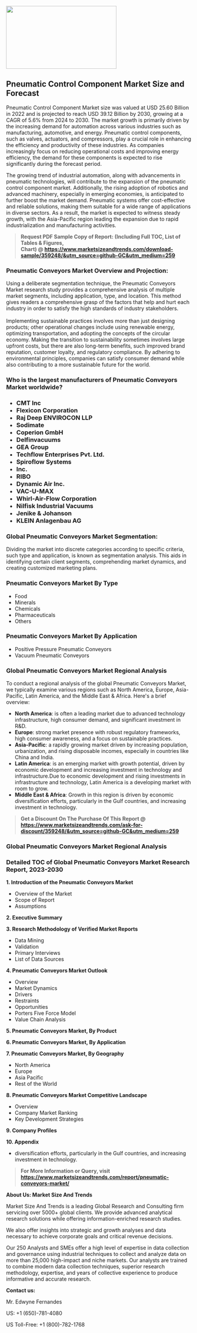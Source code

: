 <p><img class="alignnone size-medium wp-image-20088" src="https://ffe5etoiles.com/wp-content/uploads/2024/12/MST1-300x171.png" alt="" width="300" height="171" /></p><h2>Pneumatic Control Component Market Size and Forecast</h2><p>Pneumatic Control Component Market size was valued at USD 25.60 Billion in 2022 and is projected to reach USD 39.12 Billion by 2030, growing at a CAGR of 5.6% from 2024 to 2030. The market growth is primarily driven by the increasing demand for automation across various industries such as manufacturing, automotive, and energy. Pneumatic control components, such as valves, actuators, and compressors, play a crucial role in enhancing the efficiency and productivity of these industries. As companies increasingly focus on reducing operational costs and improving energy efficiency, the demand for these components is expected to rise significantly during the forecast period.</p><p>The growing trend of industrial automation, along with advancements in pneumatic technologies, will contribute to the expansion of the pneumatic control component market. Additionally, the rising adoption of robotics and advanced machinery, especially in emerging economies, is anticipated to further boost the market demand. Pneumatic systems offer cost-effective and reliable solutions, making them suitable for a wide range of applications in diverse sectors. As a result, the market is expected to witness steady growth, with the Asia-Pacific region leading the expansion due to rapid industrialization and manufacturing activities.</p></p><blockquote id="" class=""><strong>Request PDF Sample Copy of Report: (Including Full TOC, List of Tables &amp; Figures, Chart)&nbsp;@&nbsp;<strong><a href="https://www.marketsizeandtrends.com/download-sample/359248/&utm_source=github-GC&utm_medium=259" target="_blank">https://www.marketsizeandtrends.com/download-sample/359248/&utm_source=github-GC&utm_medium=259</a></strong></strong></blockquote><h3 id="" class="">Pneumatic Conveyors Market&nbsp;Overview and Projection:</h3><p id="" class="">Using a deliberate segmentation technique, the Pneumatic Conveyors Market research study provides a comprehensive analysis of multiple market segments, including application, type, and location. This method gives readers a comprehensive grasp of the factors that help and hurt each industry in order to satisfy the high standards of industry stakeholders. <br /> <br />Implementing sustainable practices involves more than just designing products; other operational changes include using renewable energy, optimizing transportation, and adopting the concepts of the circular economy. Making the transition to sustainability sometimes involves large upfront costs, but there are also long-term benefits, such improved brand reputation, customer loyalty, and regulatory compliance. By adhering to environmental principles, companies can satisfy consumer demand while also contributing to a more sustainable future for the world.</p><h3 id="" class="">Who is the largest manufacturers of&nbsp;Pneumatic Conveyors Market worldwide?</h3><h3 class=""><p><ul><li>CMT Inc </li><li> Flexicon Corporation </li><li> Raj Deep ENVIROCON LLP </li><li> Sodimate </li><li> Coperion GmbH </li><li> Delfinvacuums </li><li> GEA Group </li><li> Techflow Enterprises Pvt. Ltd. </li><li> Spiroflow Systems </li><li> Inc. </li><li> RIBO </li><li> Dynamic Air Inc. </li><li> VAC-U-MAX </li><li> Whirl-Air-Flow Corporation </li><li> Nilfisk Industrial Vacuums </li><li> Jenike & Johanson </li><li> KLEIN Anlagenbau AG</li></ul></p></h3><h3 id="" class="">Global&nbsp;Pneumatic Conveyors Market Segmentation:</h3><p id="" class="">Dividing the market into discrete categories according to specific criteria, such type and application, is known as segmentation analysis. This aids in identifying certain client segments, comprehending market dynamics, and creating customized marketing plans.</p><h3 id="" class="">Pneumatic Conveyors Market&nbsp;By Type</h3><p><p><ul><li>Food</li><li> Minerals</li><li> Chemicals</li><li> Pharmaceuticals</li><li> Others</p></li></ul></p></p><h3 id="" class="">Pneumatic Conveyors Market&nbsp;By Application</h3><p class=""><p><ul><li>Positive Pressure Pneumatic Conveyors</li><li> Vacuum Pneumatic Conveyors</li></ul></p></p><h3 id="" class="">Global Pneumatic Conveyors Market Regional Analysis</h3><p id="" class="">To conduct a regional analysis of the global Pneumatic Conveyors Market, we typically examine various regions such as North America, Europe, Asia-Pacific, Latin America, and the Middle East &amp; Africa. Here's a brief overview:</p><ul><li><strong>North America</strong>: is often a leading market due to advanced technology infrastructure, high consumer demand, and significant investment in R&amp;D.</li><li><strong>Europe</strong>: strong market presence with robust regulatory frameworks, high consumer awareness, and a focus on sustainable practices.</li><li><strong>Asia-Pacific</strong>: a rapidly growing market driven by increasing population, urbanization, and rising disposable incomes, especially in countries like China and India.</li><li><strong>Latin America</strong>: is an emerging market with growth potential, driven by economic development and increasing investment in technology and infrastructure.Due to economic development and rising investments in infrastructure and technology, Latin America is a developing market with room to grow.</li><li><strong>Middle East &amp; Africa</strong>: Growth in this region is driven by economic diversification efforts, particularly in the Gulf countries, and increasing investment in technology.</li></ul><blockquote id="" class=""><strong>Get a Discount On The Purchase Of This Report @ <strong><a href="https://www.marketsizeandtrends.com/ask-for-discount/359248/&utm_source=github-GC&utm_medium=259" target="_blank">https://www.marketsizeandtrends.com/ask-for-discount/359248/&utm_source=github-GC&utm_medium=259</a></strong></strong></blockquote><h3 id="" class="">Global Pneumatic Conveyors Market Regional Analysis</h3><h3 id="" class="">Detailed TOC of Global Pneumatic Conveyors Market Research Report, 2023-2030</h3><p id="" class=""><strong>1. Introduction of the Pneumatic Conveyors Market</strong></p><ul><li>Overview of the Market</li><li>Scope of Report</li><li>Assumptions</li></ul><p id="" class=""><strong>2. Executive Summary</strong></p><p id="" class=""><strong>3. Research Methodology of Verified Market Reports</strong></p><ul><li>Data Mining</li><li>Validation</li><li>Primary Interviews</li><li>List of Data Sources</li></ul><p id="" class=""><strong>4. Pneumatic Conveyors Market Outlook</strong></p><ul><li>Overview</li><li>Market Dynamics</li><li>Drivers</li><li>Restraints</li><li>Opportunities</li><li>Porters Five Force Model</li><li>Value Chain Analysis</li></ul><p id="" class=""><strong>5. Pneumatic Conveyors Market, By Product</strong></p><p id="" class=""><strong>6. Pneumatic Conveyors Market, By Application</strong></p><p id="" class=""><strong>7. Pneumatic Conveyors Market, By Geography</strong></p><ul><li>North America</li><li>Europe</li><li>Asia Pacific</li><li>Rest of the World</li></ul><p id="" class=""><strong>8. Pneumatic Conveyors Market Competitive Landscape</strong></p><ul><li>Overview</li><li>Company Market Ranking</li><li>Key Development Strategies</li></ul><p id="" class=""><strong>9. Company Profiles</strong></p><p id="" class=""><strong>10. Appendix</strong></p><ul><li>diversification efforts, particularly in the Gulf countries, and increasing investment in technology.</li></ul><blockquote id="" class=""><strong>For More Information or Query, visit <strong><strong><a href="https://www.marketsizeandtrends.com/report/pneumatic-conveyors-market/" target="_blank">https://www.marketsizeandtrends.com/report/pneumatic-conveyors-market/</a></strong></strong></strong></blockquote><p id="" class=""><strong>About Us: Market Size And Trends</strong></p><p id="" class="">Market Size And Trends is a leading Global Research and Consulting firm servicing over 5000+ global clients. We provide advanced analytical research solutions while offering information-enriched research studies.</p><p id="" class="">We also offer insights into strategic and growth analyses and data necessary to achieve corporate goals and critical revenue decisions.</p><p id="" class="">Our 250 Analysts and SMEs offer a high level of expertise in data collection and governance using industrial techniques to collect and analyze data on more than 25,000 high-impact and niche markets. Our analysts are trained to combine modern data collection techniques, superior research methodology, expertise, and years of collective experience to produce informative and accurate research.</p><p id="" class=""><strong>Contact us:</strong></p><p id="" class="">Mr. Edwyne Fernandes</p><p id="" class="">US: +1 (650)-781-4080</p><p id="" class="">US Toll-Free: +1 (800)-782-1768</p>
